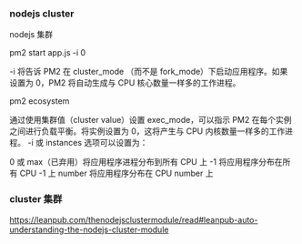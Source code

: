 ### nodejs cluster
nodejs 集群

pm2 start app.js -i 0

-i <number of workers> 将告诉 PM2 在 cluster_mode （而不是 fork_mode）下启动应用程序。如果 <number of workers> 设置为 0，PM2 将自动生成与 CPU 核心数量一样多的工作进程。

pm2 ecosystem


通过使用集群值（cluster value）设置 exec_mode，可以指示 PM2 在每个实例之间进行负载平衡。将实例设置为 0，这将产生与 CPU 内核数量一样多的工作进程。
-i 或 instances 选项可以设置为：

0 或 max（已弃用）将应用程序进程分布到所有 CPU 上
-1 将应用程序分布在所有 CPU -1 上
number 将应用程序分布在 CPU number 上



### cluster 集群

https://leanpub.com/thenodejsclustermodule/read#leanpub-auto-understanding-the-nodejs-cluster-module